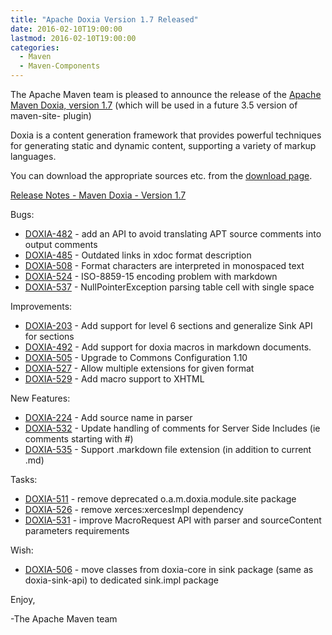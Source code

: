 ```yaml
---
title: "Apache Doxia Version 1.7 Released"
date: 2016-02-10T19:00:00
lastmod: 2016-02-10T19:00:00
categories:
  - Maven
  - Maven-Components
---
```

The Apache Maven team is pleased to announce the release of the [Apache Maven 
Doxia, version 1.7](https://maven.apache.org/doxia/doxia/)
(which will be used in a future 3.5 version of maven-site-
plugin)
 
Doxia is a content generation framework that provides powerful techniques for 
generating static and dynamic content, supporting a variety of markup 
languages.
 
You can download the appropriate sources etc. from the [download page](https://maven.apache.org/doxia/doxia/download.cgi).

<!-- more -->

[Release Notes - Maven Doxia - Version 1.7](https://issues.apache.org/jira/secure/ReleaseNote.jspa?projectId=12317230&version=12330561)

Bugs:

 * [DOXIA-482](https://issues.apache.org/jira/browse/DOXIA-482) -  add an API to avoid translating APT source comments into output comments
 * [DOXIA-485](https://issues.apache.org/jira/browse/DOXIA-485) -  Outdated links in xdoc format description
 * [DOXIA-508](https://issues.apache.org/jira/browse/DOXIA-508) -  Format characters are interpreted in monospaced text
 * [DOXIA-524](https://issues.apache.org/jira/browse/DOXIA-524) -  ISO-8859-15 encoding problem with markdown 
 * [DOXIA-537](https://issues.apache.org/jira/browse/DOXIA-537) -  NullPointerException parsing table cell with single space

Improvements:

 * [DOXIA-203](https://issues.apache.org/jira/browse/DOXIA-203) -  Add support for level 6 sections and generalize Sink API for sections
 * [DOXIA-492](https://issues.apache.org/jira/browse/DOXIA-492) -  Add support for doxia macros in markdown documents.
 * [DOXIA-505](https://issues.apache.org/jira/browse/DOXIA-505) -  Upgrade to Commons Configuration 1.10
 * [DOXIA-527](https://issues.apache.org/jira/browse/DOXIA-527) -  Allow multiple extensions for given format
 * [DOXIA-529](https://issues.apache.org/jira/browse/DOXIA-529) -  Add macro support to XHTML 

New Features:

 * [DOXIA-224](https://issues.apache.org/jira/browse/DOXIA-224) -  Add source name in parser
 * [DOXIA-532](https://issues.apache.org/jira/browse/DOXIA-532) -  Update handling of comments for Server Side Includes (ie comments starting with #)
 * [DOXIA-535](https://issues.apache.org/jira/browse/DOXIA-535) -  Support .markdown file extension (in addition to current .md)

Tasks:

 * [DOXIA-511](https://issues.apache.org/jira/browse/DOXIA-511) -  remove deprecated o.a.m.doxia.module.site package
 * [DOXIA-526](https://issues.apache.org/jira/browse/DOXIA-526) -  remove xerces:xercesImpl dependency
 * [DOXIA-531](https://issues.apache.org/jira/browse/DOXIA-531) -  improve MacroRequest API with parser and sourceContent parameters requirements

Wish:

 * [DOXIA-506](https://issues.apache.org/jira/browse/DOXIA-506) -  move classes from doxia-core in sink package (same as doxia-sink-api) to dedicated sink.impl package


Enjoy,
 
-The Apache Maven team
